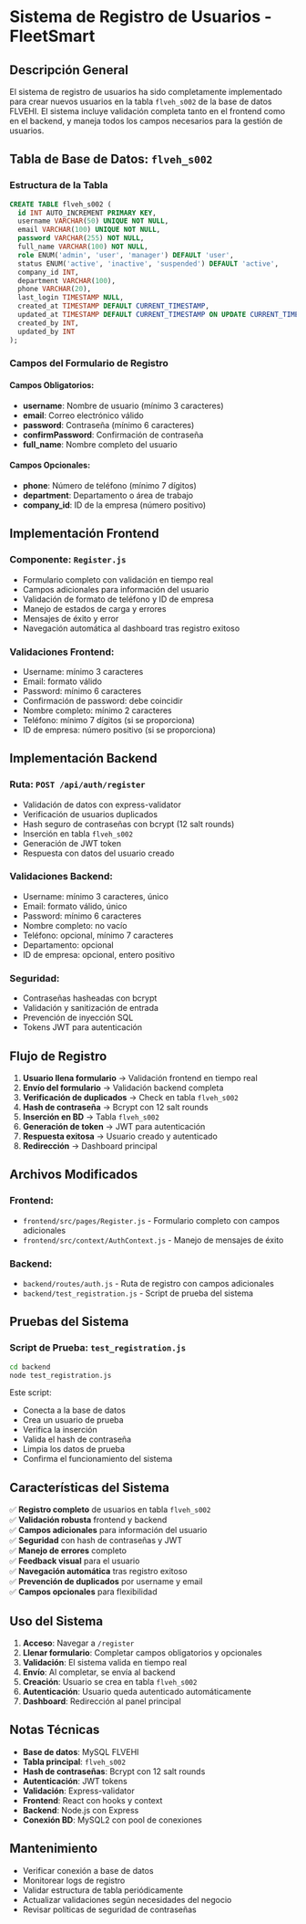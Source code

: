 # Sistema de Registro de Usuarios - FleetSmart

## Descripción General

El sistema de registro de usuarios ha sido completamente implementado para crear nuevos usuarios en la tabla `flveh_s002` de la base de datos FLVEHI. El sistema incluye validación completa tanto en el frontend como en el backend, y maneja todos los campos necesarios para la gestión de usuarios.

## Tabla de Base de Datos: `flveh_s002`

### Estructura de la Tabla
```sql
CREATE TABLE flveh_s002 (
  id INT AUTO_INCREMENT PRIMARY KEY,
  username VARCHAR(50) UNIQUE NOT NULL,
  email VARCHAR(100) UNIQUE NOT NULL,
  password VARCHAR(255) NOT NULL,
  full_name VARCHAR(100) NOT NULL,
  role ENUM('admin', 'user', 'manager') DEFAULT 'user',
  status ENUM('active', 'inactive', 'suspended') DEFAULT 'active',
  company_id INT,
  department VARCHAR(100),
  phone VARCHAR(20),
  last_login TIMESTAMP NULL,
  created_at TIMESTAMP DEFAULT CURRENT_TIMESTAMP,
  updated_at TIMESTAMP DEFAULT CURRENT_TIMESTAMP ON UPDATE CURRENT_TIMESTAMP,
  created_by INT,
  updated_by INT
);
```

### Campos del Formulario de Registro

#### Campos Obligatorios:
- **username**: Nombre de usuario (mínimo 3 caracteres)
- **email**: Correo electrónico válido
- **password**: Contraseña (mínimo 6 caracteres)
- **confirmPassword**: Confirmación de contraseña
- **full_name**: Nombre completo del usuario

#### Campos Opcionales:
- **phone**: Número de teléfono (mínimo 7 dígitos)
- **department**: Departamento o área de trabajo
- **company_id**: ID de la empresa (número positivo)

## Implementación Frontend

### Componente: `Register.js`
- Formulario completo con validación en tiempo real
- Campos adicionales para información del usuario
- Validación de formato de teléfono y ID de empresa
- Manejo de estados de carga y errores
- Mensajes de éxito y error
- Navegación automática al dashboard tras registro exitoso

### Validaciones Frontend:
- Username: mínimo 3 caracteres
- Email: formato válido
- Password: mínimo 6 caracteres
- Confirmación de password: debe coincidir
- Nombre completo: mínimo 2 caracteres
- Teléfono: mínimo 7 dígitos (si se proporciona)
- ID de empresa: número positivo (si se proporciona)

## Implementación Backend

### Ruta: `POST /api/auth/register`
- Validación de datos con express-validator
- Verificación de usuarios duplicados
- Hash seguro de contraseñas con bcrypt (12 salt rounds)
- Inserción en tabla `flveh_s002`
- Generación de JWT token
- Respuesta con datos del usuario creado

### Validaciones Backend:
- Username: mínimo 3 caracteres, único
- Email: formato válido, único
- Password: mínimo 6 caracteres
- Nombre completo: no vacío
- Teléfono: opcional, mínimo 7 caracteres
- Departamento: opcional
- ID de empresa: opcional, entero positivo

### Seguridad:
- Contraseñas hasheadas con bcrypt
- Validación y sanitización de entrada
- Prevención de inyección SQL
- Tokens JWT para autenticación

## Flujo de Registro

1. **Usuario llena formulario** → Validación frontend en tiempo real
2. **Envío del formulario** → Validación backend completa
3. **Verificación de duplicados** → Check en tabla `flveh_s002`
4. **Hash de contraseña** → Bcrypt con 12 salt rounds
5. **Inserción en BD** → Tabla `flveh_s002`
6. **Generación de token** → JWT para autenticación
7. **Respuesta exitosa** → Usuario creado y autenticado
8. **Redirección** → Dashboard principal

## Archivos Modificados

### Frontend:
- `frontend/src/pages/Register.js` - Formulario completo con campos adicionales
- `frontend/src/context/AuthContext.js` - Manejo de mensajes de éxito

### Backend:
- `backend/routes/auth.js` - Ruta de registro con campos adicionales
- `backend/test_registration.js` - Script de prueba del sistema

## Pruebas del Sistema

### Script de Prueba: `test_registration.js`
```bash
cd backend
node test_registration.js
```

Este script:
- Conecta a la base de datos
- Crea un usuario de prueba
- Verifica la inserción
- Valida el hash de contraseña
- Limpia los datos de prueba
- Confirma el funcionamiento del sistema

## Características del Sistema

✅ **Registro completo** de usuarios en tabla `flveh_s002`  
✅ **Validación robusta** frontend y backend  
✅ **Campos adicionales** para información del usuario  
✅ **Seguridad** con hash de contraseñas y JWT  
✅ **Manejo de errores** completo  
✅ **Feedback visual** para el usuario  
✅ **Navegación automática** tras registro exitoso  
✅ **Prevención de duplicados** por username y email  
✅ **Campos opcionales** para flexibilidad  

## Uso del Sistema

1. **Acceso**: Navegar a `/register`
2. **Llenar formulario**: Completar campos obligatorios y opcionales
3. **Validación**: El sistema valida en tiempo real
4. **Envío**: Al completar, se envía al backend
5. **Creación**: Usuario se crea en tabla `flveh_s002`
6. **Autenticación**: Usuario queda autenticado automáticamente
7. **Dashboard**: Redirección al panel principal

## Notas Técnicas

- **Base de datos**: MySQL FLVEHI
- **Tabla principal**: `flveh_s002`
- **Hash de contraseñas**: Bcrypt con 12 salt rounds
- **Autenticación**: JWT tokens
- **Validación**: Express-validator
- **Frontend**: React con hooks y context
- **Backend**: Node.js con Express
- **Conexión BD**: MySQL2 con pool de conexiones

## Mantenimiento

- Verificar conexión a base de datos
- Monitorear logs de registro
- Validar estructura de tabla periódicamente
- Actualizar validaciones según necesidades del negocio
- Revisar políticas de seguridad de contraseñas
